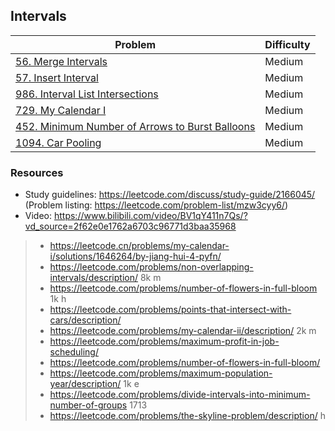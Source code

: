 ## Intervals
| Problem          | Difficulty |
|------------------|------------|
|[56. Merge Intervals](../leetcode/56.merge-intervals.md)|Medium|
|[57. Insert Interval](../leetcode/57.insert-interval.md)|Medium|
|[986. Interval List Intersections](../leetcode/986.interval-list-intersections.md)|Medium|
|[729. My Calendar I](../leetcode/729.my-calendar-i.md)|Medium|
|[452. Minimum Number of Arrows to Burst Balloons](../leetcode/452.minimum-number-of-arrows-to-burst-balloons.md)|Medium|
|[1094. Car Pooling](../leetcode/1094.car-pooling.md)|Medium|

### Resources
* Study guidelines: https://leetcode.com/discuss/study-guide/2166045/ (Problem listing: https://leetcode.com/problem-list/mzw3cyy6/)
* Video: https://www.bilibili.com/video/BV1qY411n7Qs/?vd_source=2f62e0e1762a6703c96771d3baa35968

> * https://leetcode.cn/problems/my-calendar-i/solutions/1646264/by-jiang-hui-4-pyfn/
> * https://leetcode.com/problems/non-overlapping-intervals/description/ 8k m
> * https://leetcode.com/problems/number-of-flowers-in-full-bloom  1k h
> * https://leetcode.com/problems/points-that-intersect-with-cars/description/
> * https://leetcode.com/problems/my-calendar-ii/description/ 2k m
> * https://leetcode.com/problems/maximum-profit-in-job-scheduling/
> * https://leetcode.com/problems/number-of-flowers-in-full-bloom/
> * https://leetcode.com/problems/maximum-population-year/description/ 1k e
> * https://leetcode.com/problems/divide-intervals-into-minimum-number-of-groups 1713
> * https://leetcode.com/problems/the-skyline-problem/description/ h